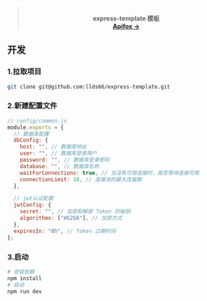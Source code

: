 <blockquote align="center">
<p><br><strong>express-template 模板</strong><br><a href="https://apifox.com/apidoc/shared-0b3d30a8-c14b-450a-a4d2-d2567da3a7c6"><strong>Apifox -></strong></a></p>
</blockquote>

## 开发

### 1.拉取项目

```bash
git clone git@github.com:llds66/express-template.git
```

### 2.新建配置文件
```javascript
// config/common.js
module.exports = {
  // 数据库配置
  dbConfig: {
    host: "", // 数据库地址
    user: "", // 数据库登录用户
    password: "", // 数据库登录密码
    database: "", // 数据库名称
    waitForConnections: true, // 当没有可用连接时，是否等待连接可用
    connectionLimit: 10, // 连接池的最大连接数
  },

  // jwt认证配置
  jwtConfig: {
    secret: "", // 加密和解密 Token 的秘钥
    algorithms: ["HS256"], // 加密方式
  },
  expiresIn: "8h", // Token 过期时间
};
```

### 3.启动

```bash
# 安装依赖
npm install
# 启动
npm run dev
```
